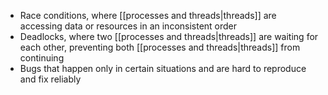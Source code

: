 - Race conditions, where [[processes and threads|threads]] are accessing data or resources in an inconsistent order
- Deadlocks, where two [[processes and threads|threads]] are waiting for each other, preventing both [[processes and threads|threads]] from continuing
- Bugs that happen only in certain situations and are hard to reproduce and fix reliably